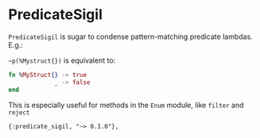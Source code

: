 # PredicateSigil


`PredicateSigil` is sugar to condense pattern-matching predicate lambdas.  E.g.:

`~p(%Mystruct{})` is equivalent to:

```elixir
fn %MyStruct{} -> true
             _ -> false
end
```

This is especially useful for methods in the `Enum` module, like `filter` and
`reject`


`{:predicate_sigil, "~> 0.1.0"},`
